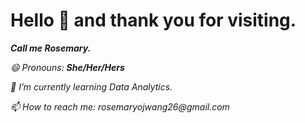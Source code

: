 # Hello 👋 and thank you for visiting.

**_Call me Rosemary._**

_😄 Pronouns: **She/Her/Hers**_

_🌱 I’m currently learning Data Analytics._

_📫 How to reach me: rosemaryojwang26@gmail.com_

<!--
**RosemaryOjwang/RosemaryOjwang** is a ✨ _special_ ✨ repository because its `README.md` (this file) appears on your GitHub profile.

Here are some ideas to get you started:

- 🔭 I’m currently working on ...
- 🌱 I’m currently learning Dart, JavaScript, Databases and Python.
- 👯 I’m looking to collaborate on ...
- 🤔 I’m looking for help with ...
- 💬 Ask me about ...
- 📫 How to reach me: rosemaryojwang26@gmail.com 
- _😄 Pronouns: *She/Her/Hers*_
- ⚡ Fun fact: The first programmer was the daughter of a mad poet.
-->
